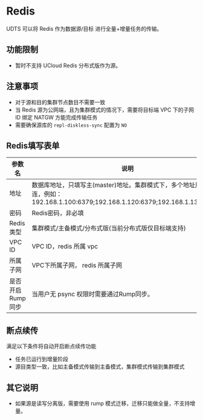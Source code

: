 # Redis

UDTS 可以将 Redis 作为数据源/目标 进行全量+增量任务的传输。

## 功能限制
- 暂时不支持 UCloud Redis 分布式版作为源。

## 注意事项
- 对于源和目的集群节点数目不需要一致
- 当 Redis 源为公网端，且为集群模式的情况下，需要将目标端 VPC 下的子网 ID 绑定 NATGW 方能完成传输任务
- 需要确保源库的 `repl-diskless-sync` 配置为 `NO`

## Redis填写表单

| 参数名           | 说明                                                                                                                        |
|------------------|---------------------------------------------------------------------------------------------------------------------------|
| 地址             | 数据库地址，只填写主(master)地址。集群模式下，多个地址用";"相连，例如：192.168.1.100:6379;192.168.1.120:6379;192.168.1.130:26379 |
| 密码             | Redis密码，非必填                                                                                                            |
| Redis类型        | 集群模式/主备模式/分布式版(当前分布式版仅目标端支持)                                                                        |
| VPC ID           | VPC ID，redis 所属 vpc                                                                                                       |
| 所属子网         | VPC下所属子网， redis 所属子网                                                                                               |
| 是否开启Rump同步 | 当用户无 psync 权限时需要通过Rump同步。                                                                                      |

## 断点续传
满足以下条件将自动开启断点续传功能
- 任务已运行到增量阶段
- 源目类型一致，比如主备模式传输到主备模式，集群模式传输到集群模式  

## 其它说明
- 如果源是读写分离版，需要使用 rump 模式迁移，迁移只能做全量，不支持增量。
